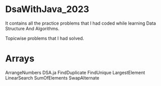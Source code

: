 # DsaWithJava_2023
It contains all the practice problems that I had coded while learning Data Structure And Algorithms.

Topicwise problems that I had solved.
# Arrays
ArrangeNumbers
DSA.ja
FindDuplicate
FindUnique
LargestElement
LinearSearch
SumOfElements
SwapAlternate

